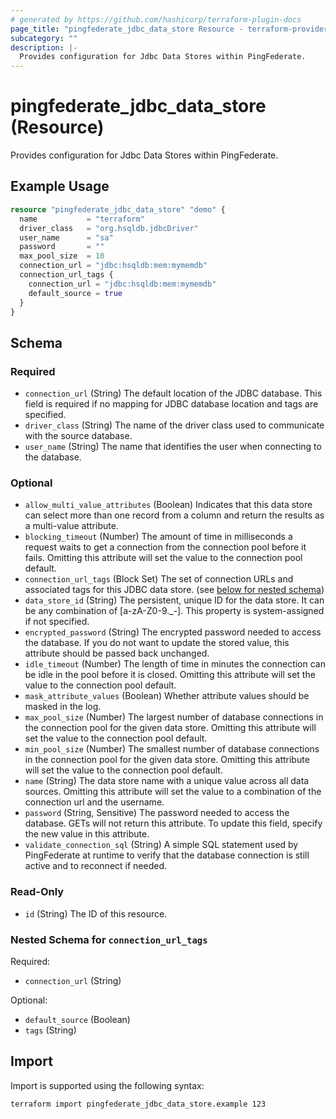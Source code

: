 ```yaml
---
# generated by https://github.com/hashicorp/terraform-plugin-docs
page_title: "pingfederate_jdbc_data_store Resource - terraform-provider-pingfederate"
subcategory: ""
description: |-
  Provides configuration for Jdbc Data Stores within PingFederate.
---
```


# pingfederate_jdbc_data_store (Resource)

Provides configuration for Jdbc Data Stores within PingFederate.

## Example Usage

```terraform
resource "pingfederate_jdbc_data_store" "demo" {
  name           = "terraform"
  driver_class   = "org.hsqldb.jdbcDriver"
  user_name      = "sa"
  password       = ""
  max_pool_size  = 10
  connection_url = "jdbc:hsqldb:mem:mymemdb"
  connection_url_tags {
    connection_url = "jdbc:hsqldb:mem:mymemdb"
    default_source = true
  }
}
```

<!-- schema generated by tfplugindocs -->
## Schema

### Required

- `connection_url` (String) The default location of the JDBC database. This field is required if no mapping for JDBC database location and tags are specified.
- `driver_class` (String) The name of the driver class used to communicate with the source database.
- `user_name` (String) The name that identifies the user when connecting to the database.

### Optional

- `allow_multi_value_attributes` (Boolean) Indicates that this data store can select more than one record from a column and return the results as a multi-value attribute.
- `blocking_timeout` (Number) The amount of time in milliseconds a request waits to get a connection from the connection pool before it fails. Omitting this attribute will set the value to the connection pool default.
- `connection_url_tags` (Block Set) The set of connection URLs and associated tags for this JDBC data store. (see [below for nested schema](#nestedblock--connection_url_tags))
- `data_store_id` (String) The persistent, unique ID for the data store. It can be any combination of [a-zA-Z0-9._-]. This property is system-assigned if not specified.
- `encrypted_password` (String) The encrypted password needed to access the database. If you do not want to update the stored value, this attribute should be passed back unchanged.
- `idle_timeout` (Number) The length of time in minutes the connection can be idle in the pool before it is closed. Omitting this attribute will set the value to the connection pool default.
- `mask_attribute_values` (Boolean) Whether attribute values should be masked in the log.
- `max_pool_size` (Number) The largest number of database connections in the connection pool for the given data store. Omitting this attribute will set the value to the connection pool default.
- `min_pool_size` (Number) The smallest number of database connections in the connection pool for the given data store. Omitting this attribute will set the value to the connection pool default.
- `name` (String) The data store name with a unique value across all data sources. Omitting this attribute will set the value to a combination of the connection url and the username.
- `password` (String, Sensitive) The password needed to access the database. GETs will not return this attribute. To update this field, specify the new value in this attribute.
- `validate_connection_sql` (String) A simple SQL statement used by PingFederate at runtime to verify that the database connection is still active and to reconnect if needed.

### Read-Only

- `id` (String) The ID of this resource.

<a id="nestedblock--connection_url_tags"></a>
### Nested Schema for `connection_url_tags`

Required:

- `connection_url` (String)

Optional:

- `default_source` (Boolean)
- `tags` (String)

## Import

Import is supported using the following syntax:

```shell
terraform import pingfederate_jdbc_data_store.example 123
```
